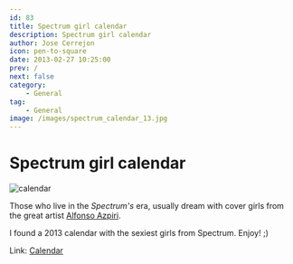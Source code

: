 ```yaml
---
id: 83
title: Spectrum girl calendar
description: Spectrum girl calendar
author: Jose Cerrejon
icon: pen-to-square
date: 2013-02-27 10:25:00
prev: /
next: false
category:
    - General
tag:
    - General
image: /images/spectrum_calendar_13.jpg
---
```


# Spectrum girl calendar

![calendar](/images/spectrum_calendar_13.jpg)

Those who live in the _Spectrum's_ era, usually dream with cover girls from the great artist [Alfonso Azpiri](https://en.wikipedia.org/wiki/Alfonso_Azpiri).

I found a 2013 calendar with the sexiest girls from Spectrum. Enjoy! ;)

Link: [Calendar](https://dl.dropbox.com/u/15307433/calendario-retro-spectrum-Tias-2013.pdf)
